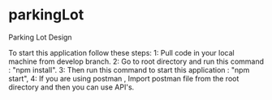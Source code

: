 # parkingLot
Parking Lot Design

To start this application follow these steps:
1: Pull code in your local machine from develop branch.
2: Go to root directory and run this command : "npm install".
3: Then run this command to start this application : "npm start",
4: If you are using postman , Import postman file from the root directory and then you can use API's.

